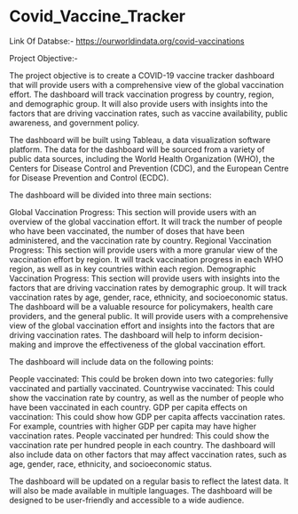 # Covid_Vaccine_Tracker

Link Of Databse:- https://ourworldindata.org/covid-vaccinations

Project Objective:- 

The project objective is to create a COVID-19 vaccine tracker dashboard that will provide users with a comprehensive view of the global vaccination effort. The dashboard will track vaccination progress by country, region, and demographic group. It will also provide users with insights into the factors that are driving vaccination rates, such as vaccine availability, public awareness, and government policy.

The dashboard will be built using Tableau, a data visualization software platform. The data for the dashboard will be sourced from a variety of public data sources, including the World Health Organization (WHO), the Centers for Disease Control and Prevention (CDC), and the European Centre for Disease Prevention and Control (ECDC).

The dashboard will be divided into three main sections:

Global Vaccination Progress: This section will provide users with an overview of the global vaccination effort. It will track the number of people who have been vaccinated, the number of doses that have been administered, and the vaccination rate by country.
Regional Vaccination Progress: This section will provide users with a more granular view of the vaccination effort by region. It will track vaccination progress in each WHO region, as well as in key countries within each region.
Demographic Vaccination Progress: This section will provide users with insights into the factors that are driving vaccination rates by demographic group. It will track vaccination rates by age, gender, race, ethnicity, and socioeconomic status.
The dashboard will be a valuable resource for policymakers, health care providers, and the general public. It will provide users with a comprehensive view of the global vaccination effort and insights into the factors that are driving vaccination rates. The dashboard will help to inform decision-making and improve the effectiveness of the global vaccination effort.

The dashboard will include data on the following points:

People vaccinated: This could be broken down into two categories: fully vaccinated and partially vaccinated.
Countrywise vaccinated: This could show the vaccination rate by country, as well as the number of people who have been vaccinated in each country.
GDP per capita effects on vaccination: This could show how GDP per capita affects vaccination rates. For example, countries with higher GDP per capita may have higher vaccination rates.
People vaccinated per hundred: This could show the vaccination rate per hundred people in each country.
The dashboard will also include data on other factors that may affect vaccination rates, such as age, gender, race, ethnicity, and socioeconomic status.

The dashboard will be updated on a regular basis to reflect the latest data. It will also be made available in multiple languages. The dashboard will be designed to be user-friendly and accessible to a wide audience.
